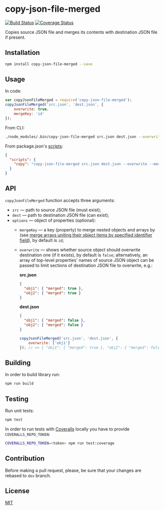 # copy-json-file-merged

[![Build Status](https://travis-ci.org/ezze/copy-json-file-merged.svg?branch=master)](https://travis-ci.org/ezze/copy-json-file-merged)
[![Coverage Status](https://coveralls.io/repos/github/ezze/copy-json-file-merged/badge.svg?branch=dev)](https://coveralls.io/github/ezze/copy-json-file-merged?branch=dev)

Copies source JSON file and merges its contents with destination JSON file if present.

## Installation

```bash
npm install copy-json-file-merged --save
```

## Usage

In code:

```javascript
var copyJsonFileMerged = require('copy-json-file-merged');
copyJsonFileMerged('src.json', 'dest.json', {
    overwrite: true,
    mergeKey: 'id'
});
```

From CLI:

```bash
./node_modules/.bin/copy-json-file-merged src.json dest.json --overwrite --mergeKey id
```

From package.json's [scripts](https://docs.npmjs.com/misc/scripts):

```json
{
  "scripts": {
    "copy": "copy-json-file-merged src.json dest.json --overwrite --mergeKey id"
  }
}
```

## API

`copyJsonFileMerged` function accepts three arguments:

- `src` — path to source JSON file (must exist);
- `dest` — path to destination JSON file (can exist);
- `options` — object of properties (optional):
    - `mergeKey` — a key (property) to merge nested objects and arrays by (see
    [merge arrays uniting their object items by specified identifier field](https://github.com/ezze/merge-professor#examples)),
    by default is `id`;
    - `overwrite` — shows whether source object should overwrite destination one (if it exists),
    by default is `false`; alternatively, an array of top-level properties' names of source JSON object can be passed
    to limit sections of destination JSON file to overwrite, e.g.:
    
        **src.json**
        ```json
        {
          "obj1": { "merged": true },
          "obj2": { "merged": true }
        }
        ```
        
        **dest.json**
        ```json
        {
          "obj1": { "merged": false },
          "obj2": { "merged": false }
        }
        ```
    
        ```javascript
        copyJsonFileMerged('src.json', 'dest.json', {
            overwrite: ['obj1']
        }); // => { "obj1": { "merged": true }, "obj2": { "merged": false } }
        ```

## Building

In order to build library run:

```bash
npm run build
```
    
## Testing
    
Run unit tests:

```bash
npm test
```
    
In order to run tests with [Coveralls](http://coveralls.io) locally you have to provide `COVERALLS_REPO_TOKEN`:
        
```bash
COVERALLS_REPO_TOKEN=<token> npm run test:coverage
```
    
## Contribution
    
Before making a pull request, please, be sure that your changes are rebased to `dev` branch.

## License

[MIT](LICENSE)
